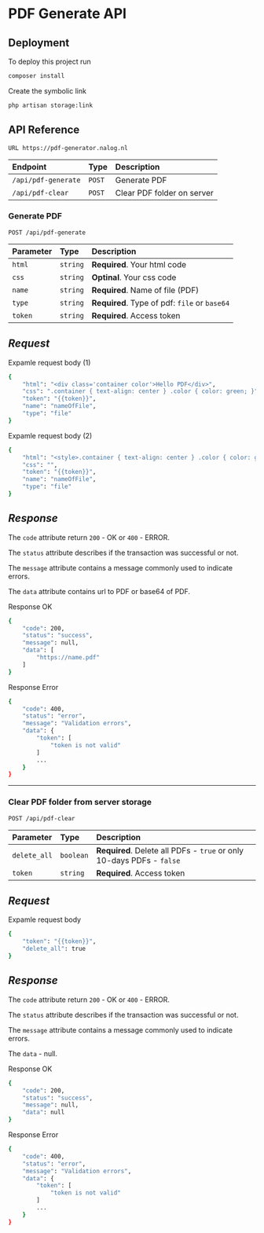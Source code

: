 # PDF Generate API

## Deployment

To deploy this project run

```sh
composer install
```

Create the symbolic link

```sh
php artisan storage:link
```


## API Reference

```http
URL https://pdf-generator.nalog.nl
```

| Endpoint | Type | Description |
| :--- | :--- | :--- |
| `/api/pdf-generate` | `POST` | Generate PDF |
| `/api/pdf-clear` | `POST` | Clear PDF folder on server |

### Generate PDF 

```http
POST /api/pdf-generate
```

| Parameter | Type | Description |
| :--- | :--- | :--- |
| `html` | `string` | **Required**. Your html code |
| `css` | `string` | **Optinal**. Your css code |
| `name` | `string` | **Required**. Name of file (PDF) |
| `type` | `string` | **Required**. Type of pdf: `file` or `base64` |
| `token` | `string` | **Required**. Access token |

***Request***
----

Expamle request body (1)
```sh
{
    "html": "<div class='container color'>Hello PDF</div>",
    "css": ".container { text-align: center } .color { color: green; }",
    "token": "{{token}}",
    "name": "nameOfFile",
    "type": "file"
}
```

Expamle request body (2)
```sh
{
    "html": "<style>.container { text-align: center } .color { color: green; }</style><div class='container color'>Hello PDF</div>",
    "css": "",
    "token": "{{token}}",
    "name": "nameOfFile",
    "type": "file"
}
```

***Response***
----

The `code` attribute return `200` - OK or `400` - ERROR.

The `status` attribute describes if the transaction was successful or not.

The `message` attribute contains a message commonly used to indicate errors.

The `data` attribute contains url to PDF or base64 of PDF.

Response OK
```sh
{
    "code": 200,
    "status": "success",
    "message": null,
    "data": [
        "https://name.pdf"
    ]
}
```

Response Error
```sh
{
    "code": 400,
    "status": "error",
    "message": "Validation errors",
    "data": {
        "token": [
            "token is not valid"
        ]
        ...
    }
}
```
----

### Clear PDF folder from server storage

```http
POST /api/pdf-clear
```

| Parameter | Type | Description |
| :--- | :--- | :--- |
| `delete_all` | `boolean` | **Required**. Delete all PDFs - `true` or only 10-days PDFs - `false` |
| `token` | `string` | **Required**. Access token |

***Request***
----

Expamle request body
```sh
{
    "token": "{{token}}",
    "delete_all": true
}
```

***Response***
----

The `code` attribute return `200` - OK or `400` - ERROR.

The `status` attribute describes if the transaction was successful or not.

The `message` attribute contains a message commonly used to indicate errors.

The `data` - null.

Response OK
```sh
{
    "code": 200,
    "status": "success",
    "message": null,
    "data": null
}
```

Response Error
```sh
{
    "code": 400,
    "status": "error",
    "message": "Validation errors",
    "data": {
        "token": [
            "token is not valid"
        ]
        ...
    }
}
```
